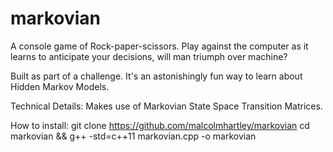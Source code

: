 # markovian
A console game of Rock-paper-scissors. Play against the computer as it learns to anticipate your decisions, will man triumph over machine?

Built as part of a challenge. It's an astonishingly fun way to learn about Hidden Markov Models.

Technical Details:
  Makes use of Markovian State Space Transition Matrices.
  
How to install:
  git clone https://github.com/malcolmhartley/markovian
  cd markovian && g++ -std=c++11 markovian.cpp -o markovian 
